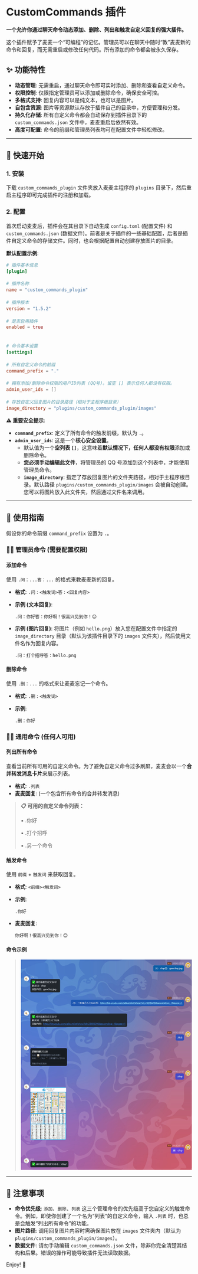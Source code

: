 # CustomCommands 插件

**一个允许你通过聊天命令动态添加、删除、列出和触发自定义回复的强大插件。**

这个插件赋予了麦麦一个“可编程”的记忆。管理员可以在聊天中随时“教”麦麦新的命令和回复，而无需重启或修改任何代码。所有添加的命令都会被永久保存。

## ✨ 功能特性

- **动态管理**: 无需重启，通过聊天命令即可实时添加、删除和查看自定义命令。
- **权限控制**: 仅限指定管理员可以添加或删除命令，确保安全可控。
- **多格式支持**: 回复内容可以是纯文本，也可以是图片。
- **自包含资源**: 图片等资源默认存放于插件自己的目录中，方便管理和分发。
- **持久化存储**: 所有自定义命令都会自动保存到插件目录下的 `custom_commands.json` 文件中，麦麦重启后依然有效。
- **高度可配置**: 命令的前缀和管理员列表均可在配置文件中轻松修改。

---

## 🚀 快速开始

### 1. 安装

下载 `custom_commands_plugin` 文件夹放入麦麦主程序的 `plugins` 目录下，然后重启主程序即可完成插件的注册和加载。

### 2. 配置

首次启动麦麦后，插件会在其目录下自动生成 `config.toml` (配置文件) 和 `custom_commands.json` (数据文件)。前者是关于插件的一些基础配置，后者是插件自定义命令的存储文件。同时，也会根据配置自动创建存放图片的目录。

**默认配置示例**:

```toml
# 插件基本信息
[plugin]

# 插件名称
name = "custom_commands_plugin"

# 插件版本
version = "1.5.2"

# 是否启用插件
enabled = true


# 命令基本设置
[settings]

# 所有自定义命令的前缀
command_prefix = "."

# 拥有添加/删除命令权限的用户ID列表 (QQ号)。留空 [] 表示任何人都没有权限。
admin_user_ids = []

# 存放自定义回复图片的目录路径（相对于主程序根目录）
image_directory = "plugins/custom_commands_plugin/images"
```

**⚠️ 重要安全提示**:

- **`command_prefix`**: 定义了所有命令的触发前缀，默认为 `.`。
- **`admin_user_ids`**: 这是一个**核心安全设置**。
  - 默认值为一个**空列表 `[]`**，这意味着**默认情况下，任何人都没有权限**添加或删除命令。
  - **您必须手动编辑此文件**，将管理员的 QQ 号添加到这个列表中，才能使用管理员命令。
  - **`image_directory`**: 指定了存放回复图片的文件夹路径，相对于主程序根目录。默认路径 `plugins/custom_commands_plugin/images` 会被自动创建。您可以将图片放入此文件夹，然后通过文件名来调用。

---

## 📖 使用指南

假设你的命令前缀 `command_prefix` 设置为 `.`。

### 👨‍💼 管理员命令 (需要配置权限)

#### 添加命令

使用 `.问：...答：...` 的格式来教麦麦新的回复。

- **格式**: `.问：<触发词>答：<回复内容>`
- **示例 (文本回复)**:

  ```text
  .问：你好答：你好啊！很高兴见到你！😊
  ```

- **示例 (图片回复)**:
  将图片（例如 `hello.png`）放入您在配置文件中指定的 `image_directory` 目录（默认为该插件目录下的 `images` 文件夹），然后使用文件名作为回复内容。

  ```text
  .问：打个招呼答：hello.png
  ```

#### 删除命令

使用 `.删：...` 的格式来让麦麦忘记一个命令。

- **格式**: `.删：<触发词>`
- **示例**:

  ```text
  .删：你好
  ```

### 🙋‍♀️ 通用命令 (任何人可用)

#### 列出所有命令

查看当前所有可用的自定义命令。为了避免自定义命令过多刷屏，麦麦会以一个**合并转发消息卡片**来展示列表。

- **格式**: `.列表`
- **麦麦回复**:
(一个包含所有命令的合并转发消息)

> **📋 可用的自定义命令列表：**
>
> ▪️ .你好
>
> ▪️ .打个招呼
>
> ▪️ .另一个命令

#### 触发命令

使用 `前缀` + `触发词` 来获取回复。

- **格式**: `<前缀><触发词>`
- **示例**:

  ```text
  .你好
  ```

- **麦麦回复**:

  ```text
  你好啊！很高兴见到你！😊
  ```

#### 命令示例

>![命令示例](./示例.jpg)

---

## 📝 注意事项

- **命令优先级**: `添加`、`删除`、`列表` 这三个管理命令的优先级高于您自定义的触发命令。例如，即使你创建了一个名为“列表”的自定义命令，输入 `.列表` 时，也总是会触发“列出所有命令”的功能。
- **图片路径**: 调用回复图片内容时需确保图片放在 `images` 文件夹内（默认为 `plugins/custom_commands_plugin/images`）。
- **数据文件**: 请勿手动编辑 `custom_commands.json` 文件，除非你完全清楚其结构和后果。错误的操作可能导致插件无法读取数据。

Enjoy! 🎉
